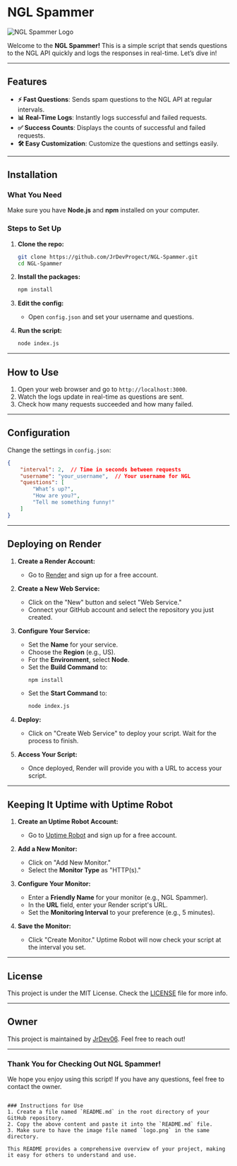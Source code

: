 
# NGL Spammer

![NGL Spammer Logo](logo.png)

Welcome to the **NGL Spammer!** This is a simple script that sends questions to the NGL API quickly and logs the responses in real-time. Let’s dive in!

---

## Features

- **⚡ Fast Questions**: Sends spam questions to the NGL API at regular intervals.
- **📊 Real-Time Logs**: Instantly logs successful and failed requests.
- **✅ Success Counts**: Displays the counts of successful and failed requests.
- **🛠️ Easy Customization**: Customize the questions and settings easily.

---

## Installation

### What You Need

Make sure you have **Node.js** and **npm** installed on your computer.

### Steps to Set Up

1. **Clone the repo:**
   ```bash
   git clone https://github.com/JrDevProgect/NGL-Spammer.git
   cd NGL-Spammer
   ```

2. **Install the packages:**
   ```bash
   npm install
   ```

3. **Edit the config:**
   - Open `config.json` and set your username and questions.

4. **Run the script:**
   ```bash
   node index.js
   ```

---

## How to Use

1. Open your web browser and go to `http://localhost:3000`.
2. Watch the logs update in real-time as questions are sent.
3. Check how many requests succeeded and how many failed.

---

## Configuration

Change the settings in `config.json`:

```json
{
    "interval": 2,  // Time in seconds between requests
    "username": "your_username",  // Your username for NGL
    "questions": [
        "What’s up?",
        "How are you?",
        "Tell me something funny!"
    ]
}
```

---

## Deploying on Render

1. **Create a Render Account:**
   - Go to [Render](https://render.com) and sign up for a free account.

2. **Create a New Web Service:**
   - Click on the "New" button and select "Web Service."
   - Connect your GitHub account and select the repository you just created.

3. **Configure Your Service:**
   - Set the **Name** for your service.
   - Choose the **Region** (e.g., US).
   - For the **Environment**, select **Node**.
   - Set the **Build Command** to:
     ```bash
     npm install
     ```
   - Set the **Start Command** to:
     ```bash
     node index.js
     ```

4. **Deploy:**
   - Click on "Create Web Service" to deploy your script. Wait for the process to finish.

5. **Access Your Script:**
   - Once deployed, Render will provide you with a URL to access your script.

---

## Keeping It Uptime with Uptime Robot

1. **Create an Uptime Robot Account:**
   - Go to [Uptime Robot](https://uptimerobot.com) and sign up for a free account.

2. **Add a New Monitor:**
   - Click on "Add New Monitor."
   - Select the **Monitor Type** as "HTTP(s)."

3. **Configure Your Monitor:**
   - Enter a **Friendly Name** for your monitor (e.g., NGL Spammer).
   - In the **URL** field, enter your Render script's URL.
   - Set the **Monitoring Interval** to your preference (e.g., 5 minutes).

4. **Save the Monitor:**
   - Click "Create Monitor." Uptime Robot will now check your script at the interval you set.

---

## License

This project is under the MIT License. Check the [LICENSE](LICENSE) file for more info.

---

## Owner

This project is maintained by [JrDev06](https://www.facebook.com/profile.php?id=100091592152325). Feel free to reach out!

---

### Thank You for Checking Out NGL Spammer!

We hope you enjoy using this script! If you have any questions, feel free to contact the owner.
```

### Instructions for Use
1. Create a file named `README.md` in the root directory of your GitHub repository.
2. Copy the above content and paste it into the `README.md` file.
3. Make sure to have the image file named `logo.png` in the same directory.

This README provides a comprehensive overview of your project, making it easy for others to understand and use.
